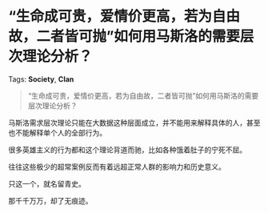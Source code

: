 # “生命成可贵，爱情价更高，若为自由故，二者皆可抛”如何用马斯洛的需要层次理论分析？

Tags: **Society**, **Clan**

> “生命成可贵，爱情价更高，若为自由故，二者皆可抛”如何用马斯洛的需要层次理论分析？

马斯洛需求层次理论只能在大数据这种层面成立，并不能用来解释具体的人，甚至也不能解释单个人的全部行为。

很多英雄主义的行为都和这个理论背道而驰，比如各种饿着肚子的宁死不屈。

往往这些极少的超常案例反而有着远超正常人群的影响力和历史意义。

只这一个，就名留青史。

那千千万万，却了无痕迹。



